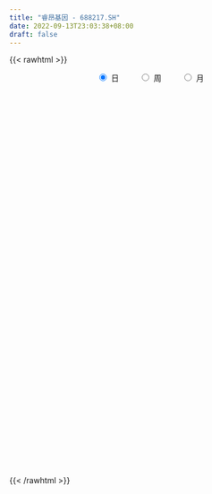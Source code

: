 ```yaml
---
title: "睿昂基因 - 688217.SH"
date: 2022-09-13T23:03:38+08:00
draft: false
---
```

{{< rawhtml >}}
    <div style="text-align: center">
        <label style="padding: 1rem;"><input style="margin-right: .5rem" type="radio" name="period" value="D" checked onclick="period_change(this)">日</label>
        <label style="padding: 1rem;"><input style="margin-right: .5rem" type="radio" name="period" value="W" onclick="period_change(this)">周</label>
        <label style="padding: 1rem;"><input style="margin-right: .5rem" type="radio" name="period" value="M" onclick="period_change(this)">月</label>
    </div>
    <div id="chart" style="height: 700px;"></div> 
    <script type="text/javascript">
        const D_v = [94276.65,49471.99,42879.93,44759.11,30175.51,28630.13,25153.09,14063.51,17315.76,13220.89,16889.46,21916.95,15836.59,16061.71,13404.06,18654.64,11598.17,7451.83,7064.16,9582.16,8996.56,5350.72,3554.44,3988.49,7757.5,4932.99,8055.62,5912.0,4156.57,7938.64,6465.43,7581.46,11676.53,17229.34,13941.99,11524.71,11158.02,8766.73,6759.89,5201.06,4274.53,2786.28,7049.94,3920.7,4801.15,3050.21,3122.52,4057.93,4247.19,3065.25,9182.16,5460.25,5807.96,8806.05,7939.22,8009.41,6539.19,6199.75,4790.1,3401.77,3246.18,3066.81,3550.47,3025.85,4049.26,6396.26,3041.37,3543.32,4214.76,3667.63,3540.47,2990.08,4546.13,4331.75,8574.45,3151.56,2452.11,3376.69,2368.12,4155.11,2573.82,2827.95,1529.91,1656.89,1530.47,2636.08,2676.73,1529.54,2181.03,1216.8,1650.44,1872.78,7447.67,3141.23,2362.19,1689.43,2014.36,2223.97,2139.73,2364.03,1653.66,982.09,1396.9,1178.38,785.08,911.75,1582.63,1390.53,1017.11,3740.77,3251.57,1742.41,2737.83,3210.37,2342.77,1241.31,2618.05,2677.02,2746.96,2654.35,4033.5,7383.1,5349.49,2924.22,4808.74,6695.57,3490.73,3303.8,23348.23,28466.96,19173.81,21523.14,14516.12,11964.13,8556.59,8610.94,11382.11,5911.05,4625.41,7139.93,6291.7,3317.92,14721.34,9982.53,6982.93,5234.24,4866.5,3244.69,2659.03,3977.56,3426.47,5271.04,4715.17,7222.14,5765.42,8068.88,5997.49,4337.63,5013.5,2823.73,13520.94,10272.85,14875.09,14650.93,9937.86,20347.67,13239.43,11627.94,4593.83,5947.72,6474.81,3916.65,5530.14,3051.48,3075.17,2292.1,2207.11,2354.22,2541.97,2747.94,3098.95,2536.7,2009.85,2108.83,4388.56,1818.94,2898.16,2109.56,3185.44,4198.79,9915.91,5354.06,2973.39,7124.77,4640.41,3085.94,2629.05,4301.29,4286.26,4125.23,7616.18,8815.79,5390.88,5668.2,4027.53,3644.75,2201.14,4408.23,5126.94,3128.63,3456.7,3025.1,2774.95,2269.39,3850.67,1570.91,2432.98,2575.32,2139.32,3269.69,2792.0,1890.56,2563.78,2318.31,1221.48,1828.61,3617.0,4807.68,1855.23,3047.85,2960.98,4945.34,5033.55,3293.74,3812.58,3018.7,2170.09,3552.63,2992.79,3126.48,3280.44,2782.4,3306.84,1426.38,1945.7,2656.04,4462.57,2935.02,2581.09,3942.14,2013.68,1754.35,2882.99,3644.81,7544.26,6542.41,5326.08,2873.8,2655.37,1071.01,1415.08,1789.08,2277.03,1986.29,1942.12,2038.84,2340.44,1596.14,956.58,3580.13,3285.91,3178.59,2623.11,2749.38,1881.35,3948.04,5160.25,2531.02,2590.62,2020.47,2042.08,3007.7,1718.31,1423.28,1965.05,2270.83,2394.87,3456.51,2033.72,2895.82,2345.23,2837.0,10377.88,7093.84,6349.04,3321.82,3674.73,4210.95,4519.56,4275.18,8379.42,2501.65,2648.52,5080.1,3308.78,2684.56,2216.7,1606.7,4071.06,3078.29,2569.9,2152.14,2480.12,21930.4,26100.06,12735.34,7650.12,7146.89,18517.5,9175.5,9529.48,5766.56,6639.49,4135.83,5003.8,3599.05]
const D_histogram = [0.0,-0.2418689459,0.0888225518,1.0856779126,1.4976482846,1.5435415312,2.0758386623,2.108813618,1.6997581787,1.3126518181,1.4543814486,1.7368648903,1.3817034635,0.4457891492,-0.5820836928,-1.8427666455,-2.570262831,-2.7402455439,-2.8959922388,-3.2584327885,-3.2791895655,-3.1576337886,-3.0322083748,-2.8089332197,-2.2379833442,-1.8983344733,-1.7439422765,-1.7391401963,-1.6169787763,-1.5228946566,-1.3164055173,-1.1698171513,-0.7613813276,0.0174144009,0.9083451897,1.085606208,1.4496209666,1.6543088149,1.6520974504,1.4431658132,1.3376055422,1.137224545,0.5617685362,0.1681201433,0.1237432883,0.1069598176,0.2899877216,0.3493198957,0.1606514189,-0.1471314863,-0.8660148576,-1.2234447721,-1.377469482,-1.0705107868,-0.8801084511,-0.4950443358,-0.3490900573,-0.2456270915,-0.3159741134,-0.2789793486,-0.1983444899,-0.0781773953,-0.0018947471,0.0728817382,0.2574999655,0.3303068194,0.3878134061,0.4503387089,0.3553522766,0.2959980005,0.2397160738,0.2088236954,0.1184072755,0.1361892806,-0.2153292466,-0.4405284369,-0.4582337756,-0.4709105884,-0.3970111687,-0.1243977015,0.0692200987,0.1245216869,0.2252399898,0.3058735874,0.4060086316,0.572818965,0.5601335673,0.5313349034,0.5686784303,0.5357348299,0.5358237263,0.6243139179,0.919142042,1.041121716,0.9234661125,0.7828427858,0.6531946612,0.5031861781,0.313947861,0.1910122884,0.1692499593,0.1337985717,0.0562208986,0.0704115151,0.0665496734,0.0431273683,-0.0188671118,0.004192293,-0.0017049751,-0.2277406885,-0.5691758559,-0.6810330519,-0.5445764231,-0.3100858894,-0.1291198514,-0.0062104182,0.1664169115,0.1042307394,0.1563518909,0.2489502517,0.4495657522,0.6871977567,0.7955233333,0.8050995554,0.7721426148,0.7724831039,0.7242685589,0.6898934022,1.4072597087,1.9819074229,2.401828259,2.5690085848,2.5625187192,2.3395671911,1.908162924,1.3330996985,0.6689359395,0.0371008045,-0.5203742645,-0.7576867832,-0.8599324619,-0.9142352024,-0.4115293819,-0.1167172369,-0.1480013264,-0.1647188726,-0.3191115827,-0.4890724435,-0.5841001287,-0.5607543435,-0.5346358958,-0.7711353539,-0.775177379,-0.6040993174,-0.4974148108,-0.2549458174,-0.0875562707,-0.0919484928,-0.240584628,-0.2217628951,0.1778674459,0.4865872499,0.8161217767,0.8109067488,0.4870886697,0.7088771733,0.5210287479,0.0448824983,-0.365657872,-0.7356974942,-1.2603027813,-1.4761658086,-1.8858860736,-1.9963044315,-2.0817337269,-1.9884767553,-1.6955108609,-1.4113945414,-1.088342413,-0.8772321857,-0.8276771171,-0.8781784772,-0.8061403686,-0.6426433021,-0.3070358672,-0.0540303327,0.1927743595,0.3061670542,0.5175597526,0.63324968,1.010107972,1.2267462105,1.2369116505,1.4187221358,1.4553976334,1.3818257106,1.1696607118,1.1369077663,0.7836869567,0.605626783,0.6180599019,0.4657560039,0.0748072146,-0.40710529,-0.5701207664,-0.5617034006,-0.552848119,-0.6763014333,-0.7566074799,-0.8581804319,-0.9855859553,-0.9798588158,-1.0023490736,-0.9222755918,-0.7946907394,-0.688152346,-0.5037336266,-0.4545190264,-0.5024407213,-0.6541751604,-0.6611447844,-0.5927371541,-0.4461344092,-0.4218383815,-0.3232661544,-0.2055439334,-0.2576583367,-0.4716161178,-0.5303016113,-0.7885997611,-0.9952147731,-0.6796184508,-0.6688220829,-0.5066855027,-0.4031788882,-0.2452009661,-0.1156872758,0.1113516764,0.3248207129,0.5248736004,0.6250620297,0.637473543,0.6623258764,0.6621691976,0.6205856381,0.6023033756,0.6467129542,0.5549450356,0.4975176419,0.3952058193,0.2909219126,0.2533850939,0.3599061918,0.4596946074,0.6721523886,0.9119273077,1.053982483,1.0196406645,0.8748510919,0.7672630616,0.6715671925,0.5491585762,0.482180693,0.4293834643,0.4115141736,0.4455301536,0.4129035163,0.3003470544,0.2507598227,0.3186114169,0.2796515673,0.2121635761,0.0839002489,-0.0204019641,-0.1016189138,-0.0400710631,-0.1506376497,-0.1765952362,-0.2185959114,-0.2334905763,-0.2715642253,-0.3713289569,-0.4251885716,-0.4266997717,-0.4428496696,-0.382079555,-0.3168937816,-0.2516352397,-0.1879021675,-0.1733484976,-0.119787925,-0.1094073116,0.2246112836,0.3816120006,0.392396091,0.3719778964,0.2518150003,0.1954746426,0.2658842601,0.3782561288,0.5223016385,0.5740734227,0.6092979726,0.6341066775,0.5641254924,0.4294564941,0.3292462578,0.2289716312,0.237414127,0.1515560351,0.066907102,-0.0497132567,-0.2075875424,0.0775555306,0.2570209454,0.4227972855,0.4312171616,0.3466047824,0.4357943629,0.4323306879,0.2831979271,0.1080089999,-0.0790411455,-0.1684517251,-0.2809374598,-0.3770985411]
const D_fast = [0.0,-0.3023361823,0.0505609532,1.3188357922,2.1052182353,2.5369968647,3.5882536614,4.1484320216,4.1643161269,4.1053727208,4.6106977136,5.3273973778,5.3176618169,4.4931947899,3.3198010246,1.5984264106,0.2283645174,-0.6266795815,-1.5064243361,-2.683473083,-3.5240272513,-4.1918799216,-4.8245066015,-5.3034647512,-5.2920107119,-5.4269454592,-5.7085388316,-6.1385218004,-6.4206050746,-6.707244619,-6.829856859,-6.9757227809,-6.7576322891,-5.9744829603,-4.8564658741,-4.4078033037,-3.6813833036,-3.0631182515,-2.6523052535,-2.5004454373,-2.2716043228,-2.1876791838,-2.6226930585,-2.9743114156,-2.9877524484,-2.9777959648,-2.7222711304,-2.5756089823,-2.7241146044,-3.0686803812,-4.004067467,-4.6673585744,-5.1657506549,-5.1264196563,-5.1560444335,-4.8947414021,-4.8360596378,-4.7940034449,-4.9433439953,-4.9760940675,-4.9450453313,-4.8444225855,-4.7686136242,-4.6756167043,-4.4266234856,-4.2712399269,-4.1167799886,-3.9416700086,-3.9478183717,-3.9331731477,-3.929526056,-3.9082125106,-3.9690271116,-3.9171977864,-4.3225486251,-4.6578799248,-4.7901437074,-4.9205481672,-4.9459015397,-4.7043874979,-4.493464673,-4.407032663,-4.2500043627,-4.0929023683,-3.8912651662,-3.5812500915,-3.4539020974,-3.3498670354,-3.1703539009,-3.0693637939,-2.9353189659,-2.6907502948,-2.1661366603,-1.7838765573,-1.6706656326,-1.6155782628,-1.5819277222,-1.6061396608,-1.7168910126,-1.7920735131,-1.7715233524,-1.7735250971,-1.8370475456,-1.8052540503,-1.7924784736,-1.8051189366,-1.8718301947,-1.8477227166,-1.8540462284,-2.137017114,-2.6207462453,-2.9028617044,-2.9025491814,-2.7455801199,-2.5968940448,-2.4755372162,-2.2613056586,-2.2974341458,-2.2062250216,-2.0513890978,-1.7383821593,-1.3289507156,-1.0217443057,-0.8108931947,-0.6508144816,-0.4573532166,-0.3245006219,-0.186402428,0.8827788056,1.9529033755,2.9732812764,3.7827137484,4.4168535626,4.7787938323,4.8244302962,4.5826419953,4.0857122211,3.4631522873,2.7755836521,2.3488494376,2.0316206435,1.7487591023,2.1485825774,2.4142154132,2.345930992,2.2880337277,2.053863122,1.7616341503,1.5205814329,1.4037386323,1.296198106,0.8669148094,0.6690784395,0.6891316718,0.6714624757,0.8501950147,0.9956954938,0.9683161485,0.7595338562,0.7229148654,1.1670120678,1.5973786844,2.1309436553,2.3284553145,2.126409403,2.5254171998,2.4678259615,2.0029003364,1.5009454982,0.9469815024,0.1073005199,-0.4776039595,-1.3587957429,-1.9682902087,-2.5741529358,-2.978015153,-3.1089269739,-3.1776592897,-3.1266927645,-3.1348905837,-3.2922547944,-3.5623007737,-3.6917977573,-3.6889615164,-3.4301130482,-3.1906150969,-2.8956168148,-2.7056823566,-2.36489972,-2.0908973726,-1.4615120877,-0.9381872965,-0.6187939438,-0.0823029246,0.3182219813,0.5901064862,0.6703566654,0.9218306614,0.764531591,0.7378781131,0.9048262074,0.8689613104,0.4967143248,-0.0869745024,-0.3925201704,-0.5245286547,-0.6538854028,-0.9464140755,-1.215871992,-1.531990052,-1.9057920643,-2.1450296287,-2.4181071549,-2.5686025711,-2.6396904035,-2.7051900966,-2.6467047839,-2.7111199402,-2.8846518155,-3.1999300447,-3.3721858647,-3.451962523,-3.4168933804,-3.4980569481,-3.4803012595,-3.4139650219,-3.5304940094,-3.8623558199,-4.0536167162,-4.5090648064,-4.9644835116,-4.818791802,-4.9752009548,-4.9397357502,-4.9370238578,-4.8403461773,-4.7397543059,-4.4848774345,-4.1902032198,-3.8589319323,-3.6024779956,-3.4306980964,-3.240264294,-3.0748786734,-2.9613158234,-2.829022242,-2.6229344248,-2.5759660846,-2.5090140677,-2.5125244355,-2.544077864,-2.5182684093,-2.3217707634,-2.107058696,-1.7265628176,-1.2588060716,-0.8532552755,-0.6326869279,-0.5587637276,-0.4745359925,-0.4023400634,-0.3874590356,-0.3338917457,-0.2793431083,-0.1943338555,-0.0489353372,0.0216639047,-0.0158057937,-0.0027030696,0.1448013788,0.1757544209,0.1613073238,0.0540190588,-0.0553836452,-0.1620053233,-0.1104752384,-0.2587012375,-0.328807633,-0.425457286,-0.498724595,-0.6046893003,-0.7972862712,-0.9574430288,-1.0656291718,-1.1924914871,-1.2272412613,-1.2412789333,-1.2389292012,-1.222171671,-1.2509551254,-1.2273415341,-1.2443127486,-0.8541413325,-0.6017376153,-0.4928545023,-0.4202782227,-0.4774873687,-0.4849590658,-0.3480783833,-0.1411424824,0.133478437,0.3287685768,0.5163176199,0.6996529942,0.7707031821,0.7433983073,0.7254996355,0.6824679168,0.7502639443,0.7022948612,0.6343727035,0.5053240307,0.2955528594,0.600084815,0.8438054662,1.1152811277,1.2315052941,1.2335441106,1.4316822818,1.5363012788,1.4579679998,1.3097813225,1.1029708908,0.97144738,0.7887272803,0.5982915636]
const D_slow = [0.0,-0.0604672365,-0.0382615985,0.2331578796,0.6075699508,0.9934553336,1.5124149991,2.0396184036,2.4645579483,2.7927209028,3.1563162649,3.5905324875,3.9359583534,4.0474056407,3.9018847175,3.4411930561,2.7986273484,2.1135659624,1.3895679027,0.5749597056,-0.2448376858,-1.034246133,-1.7922982267,-2.4945315316,-3.0540273676,-3.528610986,-3.9645965551,-4.3993816041,-4.8036262982,-5.1843499624,-5.5134513417,-5.8059056295,-5.9962509614,-5.9918973612,-5.7648110638,-5.4934095118,-5.1310042701,-4.7174270664,-4.3044027038,-3.9436112505,-3.609209865,-3.3249037287,-3.1844615947,-3.1424315589,-3.1114957368,-3.0847557824,-3.012258852,-2.9249288781,-2.8847660233,-2.9215488949,-3.1380526093,-3.4439138023,-3.7882811728,-4.0559088695,-4.2759359823,-4.3996970663,-4.4869695806,-4.5483763535,-4.6273698818,-4.697114719,-4.7467008414,-4.7662451903,-4.766718877,-4.7484984425,-4.6841234511,-4.6015467463,-4.5045933947,-4.3920087175,-4.3031706483,-4.2291711482,-4.1692421298,-4.1170362059,-4.0874343871,-4.0533870669,-4.1072193786,-4.2173514878,-4.3319099317,-4.4496375788,-4.548890371,-4.5799897964,-4.5626847717,-4.53155435,-4.4752443525,-4.3987759557,-4.2972737978,-4.1540690565,-4.0140356647,-3.8812019388,-3.7390323313,-3.6050986238,-3.4711426922,-3.3150642127,-3.0852787022,-2.8249982732,-2.5941317451,-2.3984210487,-2.2351223834,-2.1093258389,-2.0308388736,-1.9830858015,-1.9407733117,-1.9073236688,-1.8932684441,-1.8756655654,-1.859028147,-1.8482463049,-1.8529630829,-1.8519150096,-1.8523412534,-1.9092764255,-2.0515703895,-2.2218286525,-2.3579727582,-2.4354942306,-2.4677741934,-2.469326798,-2.4277225701,-2.4016648852,-2.3625769125,-2.3003393496,-2.1879479115,-2.0161484723,-1.817267639,-1.6159927502,-1.4229570965,-1.2298363205,-1.0487691808,-0.8762958302,-0.5244809031,-0.0290040473,0.5714530174,1.2137051636,1.8543348434,2.4392266412,2.9162673722,3.2495422968,3.4167762817,3.4260514828,3.2959579167,3.1065362209,2.8915531054,2.6629943048,2.5601119593,2.5309326501,2.4939323185,2.4527526003,2.3729747047,2.2507065938,2.1046815616,1.9644929757,1.8308340018,1.6380501633,1.4442558186,1.2932309892,1.1688772865,1.1051408321,1.0832517645,1.0602646413,1.0001184843,0.9446777605,0.989144622,1.1107914344,1.3148218786,1.5175485658,1.6393207332,1.8165400266,1.9467972135,1.9580178381,1.8666033701,1.6826789966,1.3676033012,0.9985618491,0.5270903307,0.0280142228,-0.4924192089,-0.9895383977,-1.413416113,-1.7662647483,-2.0383503515,-2.257658398,-2.4645776773,-2.6841222965,-2.8856573887,-3.0463182142,-3.123077181,-3.1365847642,-3.0883911743,-3.0118494108,-2.8824594726,-2.7241470526,-2.4716200596,-2.164933507,-1.8557055944,-1.5010250604,-1.1371756521,-0.7917192244,-0.4993040465,-0.2150771049,-0.0191553657,0.13225133,0.2867663055,0.4032053065,0.4219071102,0.3201307876,0.177600596,0.0371747459,-0.1010372838,-0.2701126422,-0.4592645121,-0.6738096201,-0.9202061089,-1.1651708129,-1.4157580813,-1.6463269793,-1.8449996641,-2.0170377506,-2.1429711573,-2.2566009139,-2.3822110942,-2.5457548843,-2.7110410804,-2.8592253689,-2.9707589712,-3.0762185666,-3.1570351052,-3.2084210885,-3.2728356727,-3.3907397021,-3.5233151049,-3.7204650452,-3.9692687385,-4.1391733512,-4.3063788719,-4.4330502476,-4.5338449696,-4.5951452112,-4.6240670301,-4.596229111,-4.5150239328,-4.3838055327,-4.2275400252,-4.0681716395,-3.9025901704,-3.737047871,-3.5819014615,-3.4313256176,-3.269647379,-3.1309111201,-3.0065317097,-2.9077302548,-2.8349997767,-2.7716535032,-2.6816769552,-2.5667533034,-2.3987152062,-2.1707333793,-1.9072377586,-1.6523275924,-1.4336148195,-1.2417990541,-1.0739072559,-0.9366176119,-0.8160724386,-0.7087265726,-0.6058480291,-0.4944654908,-0.3912396117,-0.3161528481,-0.2534628924,-0.1738100382,-0.1038971463,-0.0508562523,-0.0298811901,-0.0349816811,-0.0603864096,-0.0704041753,-0.1080635878,-0.1522123968,-0.2068613746,-0.2652340187,-0.333125075,-0.4259573143,-0.5322544572,-0.6389294001,-0.7496418175,-0.8451617062,-0.9243851516,-0.9872939616,-1.0342695034,-1.0776066278,-1.1075536091,-1.134905437,-1.0787526161,-0.983349616,-0.8852505932,-0.7922561191,-0.729302369,-0.6804337084,-0.6139626434,-0.5193986112,-0.3888232015,-0.2453048459,-0.0929803527,0.0655463167,0.2065776898,0.3139418133,0.3962533777,0.4534962855,0.5128498173,0.5507388261,0.5674656016,0.5550372874,0.5031404018,0.5225292844,0.5867845208,0.6924838422,0.8002881326,0.8869393282,0.9958879189,1.1039705909,1.1747700727,1.2017723226,1.1820120363,1.139899105,1.0696647401,0.9753901048]
const D_data = [['2021-05-17', 95.0, 106.42, 95.0, 115.0],['2021-05-18', 110.0, 102.63, 101.88, 115.0],['2021-05-19', 98.03, 109.98, 95.51, 113.43],['2021-05-20', 108.05, 122.42, 108.0, 128.88],['2021-05-21', 122.58, 120.01, 115.17, 127.2],['2021-05-24', 119.58, 118.0, 111.0, 122.6],['2021-05-25', 116.48, 127.3, 115.11, 127.79],['2021-05-26', 127.3, 124.51, 123.03, 129.0],['2021-05-27', 124.16, 119.8, 118.11, 127.6],['2021-05-28', 118.75, 119.5, 116.0, 121.39],['2021-05-31', 119.99, 127.0, 118.0, 127.08],['2021-06-01', 127.0, 131.68, 125.48, 133.33],['2021-06-02', 130.9, 125.28, 124.25, 133.67],['2021-06-03', 126.5, 115.8, 115.51, 126.5],['2021-06-04', 115.0, 109.83, 108.16, 116.96],['2021-06-07', 110.78, 100.25, 99.4, 110.78],['2021-06-08', 100.25, 100.21, 97.35, 102.4],['2021-06-09', 99.04, 102.98, 99.04, 102.98],['2021-06-10', 102.98, 100.26, 98.8, 104.11],['2021-06-11', 99.4, 93.93, 93.7, 102.75],['2021-06-15', 94.64, 94.57, 85.8, 94.64],['2021-06-16', 92.99, 93.95, 91.15, 97.47],['2021-06-17', 93.8, 91.98, 91.19, 94.59],['2021-06-18', 93.47, 91.5, 91.1, 93.47],['2021-06-21', 91.3, 95.59, 89.39, 96.2],['2021-06-22', 94.96, 93.03, 92.4, 95.3],['2021-06-23', 93.09, 90.05, 89.61, 94.11],['2021-06-24', 90.25, 86.61, 86.4, 91.0],['2021-06-25', 85.1, 86.42, 85.1, 88.5],['2021-06-28', 87.28, 84.68, 84.12, 87.28],['2021-06-29', 84.86, 85.0, 84.4, 86.15],['2021-06-30', 84.86, 83.4, 82.14, 85.42],['2021-07-01', 83.4, 86.57, 83.06, 91.99],['2021-07-02', 86.97, 93.28, 85.5, 94.0],['2021-07-05', 92.99, 98.75, 91.0, 99.2],['2021-07-06', 98.01, 92.7, 91.43, 99.87],['2021-07-07', 90.1, 96.77, 89.71, 99.59],['2021-07-08', 97.2, 96.86, 96.14, 103.01],['2021-07-09', 96.0, 95.5, 94.0, 99.3],['2021-07-12', 94.21, 92.99, 92.6, 96.16],['2021-07-13', 92.98, 94.01, 92.2, 94.8],['2021-07-14', 93.36, 92.49, 92.32, 94.78],['2021-07-15', 92.06, 85.9, 85.0, 92.06],['2021-07-16', 85.6, 85.39, 84.56, 87.3],['2021-07-19', 84.82, 88.25, 84.75, 89.0],['2021-07-20', 87.0, 88.08, 87.0, 89.36],['2021-07-21', 88.3, 90.76, 87.83, 90.8],['2021-07-22', 90.23, 89.7, 88.23, 93.79],['2021-07-23', 89.8, 86.03, 85.01, 90.48],['2021-07-26', 85.12, 82.78, 81.71, 86.04],['2021-07-27', 82.07, 74.0, 73.93, 83.3],['2021-07-28', 71.1, 74.3, 71.08, 75.16],['2021-07-29', 75.25, 73.9, 71.9, 76.98],['2021-07-30', 72.99, 78.55, 72.2, 79.51],['2021-08-02', 79.2, 77.06, 74.57, 80.5],['2021-08-03', 76.75, 79.89, 76.0, 81.04],['2021-08-04', 79.0, 77.36, 76.01, 79.0],['2021-08-05', 77.3, 76.62, 76.2, 78.73],['2021-08-06', 76.62, 73.65, 73.18, 76.62],['2021-08-09', 73.66, 74.0, 72.64, 74.89],['2021-08-10', 74.99, 74.0, 73.26, 74.99],['2021-08-11', 74.19, 74.25, 73.44, 74.68],['2021-08-12', 73.9, 73.52, 73.36, 74.41],['2021-08-13', 73.52, 73.26, 72.62, 73.6],['2021-08-16', 73.26, 74.8, 72.36, 74.8],['2021-08-17', 74.13, 73.67, 72.28, 75.2],['2021-08-18', 73.65, 73.47, 72.5, 73.96],['2021-08-19', 73.47, 73.56, 73.35, 74.98],['2021-08-20', 74.0, 71.2, 71.05, 74.5],['2021-08-23', 71.2, 70.88, 69.52, 71.43],['2021-08-24', 70.32, 70.22, 70.03, 70.88],['2021-08-25', 70.56, 69.89, 69.71, 70.98],['2021-08-26', 69.93, 68.36, 67.91, 70.27],['2021-08-27', 68.5, 69.04, 68.5, 71.49],['2021-08-30', 68.98, 62.89, 62.26, 68.98],['2021-08-31', 62.91, 62.05, 61.68, 63.99],['2021-09-01', 62.11, 63.02, 61.61, 63.45],['2021-09-02', 63.45, 62.0, 61.96, 63.45],['2021-09-03', 61.6, 62.26, 61.5, 63.0],['2021-09-06', 62.48, 64.83, 62.04, 65.65],['2021-09-07', 65.41, 64.43, 63.53, 65.41],['2021-09-08', 63.99, 62.8, 62.76, 64.5],['2021-09-09', 62.8, 63.29, 62.78, 63.7],['2021-09-10', 63.3, 63.11, 62.25, 63.63],['2021-09-13', 63.12, 63.51, 63.05, 64.58],['2021-09-14', 63.9, 64.86, 63.2, 65.47],['2021-09-15', 64.39, 62.9, 62.68, 64.39],['2021-09-16', 62.98, 62.46, 62.45, 63.45],['2021-09-17', 62.33, 63.21, 61.65, 64.43],['2021-09-22', 63.21, 62.26, 62.02, 64.0],['2021-09-23', 62.58, 62.51, 62.1, 63.49],['2021-09-24', 63.49, 63.84, 62.51, 64.46],['2021-09-27', 64.22, 67.63, 63.93, 68.7],['2021-09-28', 66.89, 66.96, 66.1, 68.35],['2021-09-29', 66.11, 64.37, 64.3, 68.15],['2021-09-30', 65.0, 63.71, 63.49, 65.0],['2021-10-08', 63.6, 63.36, 63.21, 64.48],['2021-10-11', 63.38, 62.5, 62.07, 63.88],['2021-10-12', 62.3, 61.12, 60.78, 62.75],['2021-10-13', 60.78, 61.02, 59.88, 61.53],['2021-10-14', 61.0, 61.76, 60.73, 62.54],['2021-10-15', 61.46, 61.28, 60.88, 61.87],['2021-10-18', 61.0, 60.25, 59.3, 61.11],['2021-10-19', 59.88, 61.01, 59.68, 61.11],['2021-10-20', 61.0, 60.6, 60.28, 61.58],['2021-10-21', 60.6, 60.06, 60.0, 60.8],['2021-10-22', 60.36, 59.09, 58.8, 60.56],['2021-10-25', 58.91, 59.78, 58.0, 59.85],['2021-10-26', 59.78, 59.2, 59.1, 60.1],['2021-10-27', 59.33, 55.45, 54.2, 59.33],['2021-10-28', 54.95, 51.86, 51.56, 55.1],['2021-10-29', 51.78, 52.7, 51.45, 53.32],['2021-11-01', 52.84, 55.06, 52.03, 55.46],['2021-11-02', 55.84, 56.61, 54.82, 57.23],['2021-11-03', 55.98, 56.54, 55.61, 57.86],['2021-11-04', 56.6, 56.23, 56.11, 57.38],['2021-11-05', 55.68, 57.37, 55.65, 58.66],['2021-11-08', 57.3, 54.49, 54.29, 58.09],['2021-11-09', 55.2, 55.66, 54.18, 56.45],['2021-11-10', 54.66, 56.39, 54.66, 57.0],['2021-11-11', 55.73, 58.5, 55.73, 58.89],['2021-11-12', 58.1, 60.31, 56.84, 62.99],['2021-11-15', 60.8, 59.95, 59.6, 61.5],['2021-11-16', 60.0, 59.43, 59.25, 60.69],['2021-11-17', 58.7, 59.25, 57.6, 59.75],['2021-11-18', 58.8, 60.01, 58.7, 62.62],['2021-11-19', 60.8, 59.71, 58.83, 60.8],['2021-11-22', 59.66, 60.09, 59.66, 61.49],['2021-11-23', 60.1, 72.11, 59.68, 72.11],['2021-11-24', 71.0, 75.15, 68.5, 78.0],['2021-11-25', 73.68, 77.71, 73.08, 78.5],['2021-11-26', 77.83, 78.26, 76.21, 86.39],['2021-11-29', 78.95, 78.8, 77.0, 82.3],['2021-11-30', 78.0, 77.74, 74.56, 79.0],['2021-12-01', 77.7, 75.44, 74.87, 78.7],['2021-12-02', 75.61, 72.65, 72.0, 76.0],['2021-12-03', 72.65, 69.45, 68.1, 73.46],['2021-12-06', 70.28, 67.11, 66.88, 70.58],['2021-12-07', 68.0, 65.1, 64.5, 68.11],['2021-12-08', 66.21, 66.9, 64.25, 68.35],['2021-12-09', 66.9, 67.45, 66.2, 69.11],['2021-12-10', 66.55, 67.31, 66.55, 67.85],['2021-12-13', 67.31, 75.35, 67.31, 76.88],['2021-12-14', 73.5, 75.06, 73.5, 77.3],['2021-12-15', 75.33, 71.94, 71.89, 75.77],['2021-12-16', 71.94, 72.22, 70.0, 73.99],['2021-12-17', 71.86, 70.18, 69.71, 73.4],['2021-12-20', 71.16, 69.11, 68.56, 71.16],['2021-12-21', 70.16, 69.21, 67.91, 70.16],['2021-12-22', 69.6, 70.33, 69.02, 72.23],['2021-12-23', 69.64, 70.33, 69.1, 71.69],['2021-12-24', 69.66, 66.19, 66.0, 69.76],['2021-12-27', 66.0, 68.05, 65.6, 70.82],['2021-12-28', 67.68, 70.34, 67.68, 72.3],['2021-12-29', 71.7, 70.02, 68.58, 71.7],['2021-12-30', 70.03, 72.53, 70.03, 73.9],['2021-12-31', 72.5, 72.72, 72.1, 74.8],['2022-01-04', 72.98, 71.09, 70.5, 74.0],['2022-01-05', 70.5, 68.88, 67.05, 71.42],['2022-01-06', 67.89, 70.58, 67.89, 71.5],['2022-01-07', 70.4, 76.61, 70.03, 79.85],['2022-01-10', 78.5, 77.81, 76.02, 80.78],['2022-01-11', 77.66, 80.5, 74.41, 81.78],['2022-01-12', 79.27, 78.04, 75.51, 81.79],['2022-01-13', 78.04, 73.9, 73.5, 79.58],['2022-01-14', 74.03, 81.19, 73.52, 83.73],['2022-01-17', 79.83, 76.91, 75.18, 79.99],['2022-01-18', 77.98, 72.0, 71.31, 77.98],['2022-01-19', 72.6, 70.56, 70.18, 72.9],['2022-01-20', 71.2, 68.76, 67.16, 73.09],['2022-01-21', 68.85, 63.81, 63.02, 68.85],['2022-01-24', 63.85, 64.74, 63.18, 66.98],['2022-01-25', 64.5, 59.37, 59.37, 65.3],['2022-01-26', 60.36, 60.19, 59.13, 61.72],['2022-01-27', 60.95, 58.3, 58.0, 61.0],['2022-01-28', 58.95, 58.82, 57.38, 60.53],['2022-02-07', 59.5, 60.72, 59.18, 61.1],['2022-02-08', 60.9, 60.7, 59.33, 61.63],['2022-02-09', 60.5, 61.56, 59.76, 61.66],['2022-02-10', 61.51, 60.51, 60.21, 61.75],['2022-02-11', 60.55, 58.17, 57.78, 60.55],['2022-02-14', 57.0, 55.86, 55.56, 58.91],['2022-02-15', 55.86, 56.38, 54.35, 57.3],['2022-02-16', 57.3, 57.16, 56.0, 58.13],['2022-02-17', 58.0, 59.85, 58.0, 62.02],['2022-02-18', 59.77, 59.82, 57.9, 60.25],['2022-02-21', 60.0, 60.71, 59.76, 61.77],['2022-02-22', 60.23, 59.78, 58.05, 60.31],['2022-02-23', 60.0, 61.8, 59.21, 61.99],['2022-02-24', 63.25, 61.55, 60.35, 63.85],['2022-02-25', 61.7, 66.45, 61.51, 68.2],['2022-02-28', 65.78, 66.62, 64.0, 67.47],['2022-03-01', 66.0, 65.35, 64.71, 66.99],['2022-03-02', 65.5, 68.85, 64.2, 70.65],['2022-03-03', 68.95, 68.59, 67.36, 69.66],['2022-03-04', 67.7, 68.11, 67.61, 70.94],['2022-03-07', 69.6, 66.53, 65.9, 69.6],['2022-03-08', 66.14, 68.99, 63.05, 68.99],['2022-03-09', 66.92, 64.68, 63.02, 67.0],['2022-03-10', 67.66, 66.0, 64.16, 67.66],['2022-03-11', 65.6, 68.46, 63.4, 68.49],['2022-03-14', 69.0, 66.5, 66.2, 71.47],['2022-03-15', 65.57, 62.31, 62.28, 66.99],['2022-03-16', 63.04, 58.72, 56.3, 64.46],['2022-03-17', 58.81, 60.61, 58.81, 62.55],['2022-03-18', 60.0, 61.9, 59.01, 62.68],['2022-03-21', 62.48, 61.5, 60.13, 62.87],['2022-03-22', 61.58, 59.01, 58.2, 61.58],['2022-03-23', 58.8, 58.37, 57.7, 60.34],['2022-03-24', 57.56, 56.88, 56.03, 57.9],['2022-03-25', 56.88, 55.08, 55.02, 57.0],['2022-03-28', 55.08, 55.48, 53.65, 56.79],['2022-03-29', 56.0, 54.1, 54.09, 57.26],['2022-03-30', 53.55, 54.55, 53.55, 56.59],['2022-03-31', 54.6, 54.77, 53.02, 56.19],['2022-04-01', 53.88, 54.27, 53.51, 54.59],['2022-04-06', 54.27, 55.26, 54.25, 55.96],['2022-04-07', 55.3, 53.5, 53.46, 55.67],['2022-04-08', 53.5, 51.57, 51.31, 53.5],['2022-04-11', 51.06, 48.91, 48.05, 52.13],['2022-04-12', 49.6, 49.39, 48.39, 49.93],['2022-04-13', 49.95, 49.6, 49.4, 51.23],['2022-04-14', 49.65, 50.33, 49.65, 51.17],['2022-04-15', 50.43, 48.48, 48.35, 50.45],['2022-04-18', 48.01, 49.0, 47.99, 49.95],['2022-04-19', 49.11, 49.16, 48.97, 50.27],['2022-04-20', 49.0, 46.56, 46.36, 49.24],['2022-04-21', 46.3, 43.04, 43.01, 46.45],['2022-04-22', 42.45, 43.35, 41.56, 43.82],['2022-04-25', 35.1, 38.94, 35.1, 43.36],['2022-04-26', 35.66, 37.06, 35.66, 41.42],['2022-04-27', 36.05, 42.65, 36.05, 42.93],['2022-04-28', 40.0, 38.57, 37.61, 40.03],['2022-04-29', 39.27, 39.84, 38.25, 40.52],['2022-05-05', 38.6, 38.82, 38.59, 39.84],['2022-05-06', 38.01, 39.3, 37.93, 40.23],['2022-05-09', 39.65, 38.92, 38.33, 39.67],['2022-05-10', 39.43, 40.45, 38.74, 42.01],['2022-05-11', 40.94, 41.0, 40.25, 42.24],['2022-05-12', 40.54, 41.66, 40.53, 42.11],['2022-05-13', 42.23, 41.07, 40.79, 42.85],['2022-05-16', 42.0, 40.19, 39.85, 42.29],['2022-05-17', 40.8, 40.4, 38.86, 40.8],['2022-05-18', 40.38, 40.14, 39.81, 41.28],['2022-05-19', 39.8, 39.5, 38.9, 39.97],['2022-05-20', 39.98, 39.62, 39.52, 40.97],['2022-05-23', 40.0, 40.5, 39.6, 41.35],['2022-05-24', 40.5, 38.69, 38.69, 41.1],['2022-05-25', 38.61, 38.7, 38.27, 39.5],['2022-05-26', 38.7, 37.64, 37.48, 38.88],['2022-05-27', 37.66, 36.92, 36.78, 38.07],['2022-05-30', 36.75, 37.19, 36.1, 37.46],['2022-05-31', 37.33, 39.04, 36.81, 39.76],['2022-06-01', 40.4, 39.47, 38.99, 41.41],['2022-06-02', 39.47, 41.83, 39.11, 42.7],['2022-06-06', 42.52, 43.71, 41.57, 44.68],['2022-06-07', 45.08, 44.02, 43.13, 45.15],['2022-06-08', 44.03, 42.68, 42.31, 44.32],['2022-06-09', 42.25, 41.35, 41.09, 44.1],['2022-06-10', 42.38, 41.6, 40.72, 42.38],['2022-06-13', 41.0, 41.61, 41.0, 42.27],['2022-06-14', 41.61, 41.03, 40.27, 42.74],['2022-06-15', 41.3, 41.5, 40.7, 42.7],['2022-06-16', 41.64, 41.61, 41.27, 42.7],['2022-06-17', 41.04, 42.1, 40.42, 42.27],['2022-06-20', 42.1, 43.06, 42.1, 43.39],['2022-06-21', 43.06, 42.51, 41.95, 44.18],['2022-06-22', 42.34, 41.35, 41.26, 42.81],['2022-06-23', 42.24, 41.88, 41.23, 42.42],['2022-06-24', 41.99, 43.6, 41.99, 44.0],['2022-06-27', 43.38, 42.56, 42.2, 44.38],['2022-06-28', 42.6, 42.1, 41.01, 42.6],['2022-06-29', 42.1, 40.92, 40.8, 42.38],['2022-06-30', 40.75, 40.61, 40.18, 41.5],['2022-07-01', 40.61, 40.34, 40.18, 41.41],['2022-07-04', 40.37, 42.01, 40.36, 42.87],['2022-07-05', 41.96, 39.63, 39.35, 41.96],['2022-07-06', 39.55, 40.17, 39.55, 41.21],['2022-07-07', 39.99, 39.6, 39.28, 41.26],['2022-07-08', 39.6, 39.57, 39.43, 40.49],['2022-07-11', 39.41, 38.89, 38.68, 40.3],['2022-07-12', 38.43, 37.43, 37.32, 39.16],['2022-07-13', 37.43, 37.2, 36.7, 38.39],['2022-07-14', 37.5, 37.28, 37.14, 37.88],['2022-07-15', 37.28, 36.6, 36.27, 37.94],['2022-07-18', 36.63, 37.24, 36.3, 37.72],['2022-07-19', 37.1, 37.23, 36.06, 37.59],['2022-07-20', 37.75, 37.22, 36.92, 37.89],['2022-07-21', 37.22, 37.23, 36.94, 37.57],['2022-07-22', 37.46, 36.53, 36.38, 37.97],['2022-07-25', 36.2, 36.93, 36.2, 37.19],['2022-07-26', 37.06, 36.31, 35.9, 37.29],['2022-07-27', 36.44, 41.19, 36.16, 41.5],['2022-07-28', 41.93, 40.4, 40.35, 41.95],['2022-07-29', 40.6, 39.2, 39.07, 41.82],['2022-08-01', 39.68, 38.97, 38.76, 39.73],['2022-08-02', 38.73, 37.48, 36.64, 38.73],['2022-08-03', 37.64, 37.88, 37.31, 39.5],['2022-08-04', 38.0, 39.6, 38.0, 40.9],['2022-08-05', 39.98, 40.8, 39.2, 40.84],['2022-08-08', 40.8, 42.19, 40.79, 44.39],['2022-08-09', 42.19, 41.96, 41.52, 42.51],['2022-08-10', 41.96, 42.44, 41.67, 43.04],['2022-08-11', 42.42, 42.97, 42.04, 44.22],['2022-08-12', 43.0, 42.16, 42.0, 43.41],['2022-08-15', 42.01, 41.23, 40.94, 42.68],['2022-08-16', 41.46, 41.38, 41.24, 42.67],['2022-08-17', 41.45, 41.12, 40.59, 41.98],['2022-08-18', 41.55, 42.49, 40.58, 43.1],['2022-08-19', 42.49, 41.33, 41.25, 42.93],['2022-08-22', 40.81, 41.05, 40.23, 42.5],['2022-08-23', 40.7, 40.19, 40.1, 41.75],['2022-08-24', 40.3, 38.9, 38.88, 40.64],['2022-08-25', 40.73, 44.82, 40.6, 45.44],['2022-08-26', 44.5, 44.97, 43.0, 45.99],['2022-08-29', 44.89, 46.1, 44.05, 46.5],['2022-08-30', 45.55, 45.05, 44.01, 45.67],['2022-08-31', 45.0, 44.11, 43.44, 45.78],['2022-09-01', 44.06, 46.75, 43.69, 48.73],['2022-09-02', 46.2, 46.32, 45.13, 47.36],['2022-09-05', 46.35, 44.53, 43.8, 48.11],['2022-09-06', 44.87, 43.65, 43.33, 44.97],['2022-09-07', 43.58, 42.7, 42.02, 43.58],['2022-09-08', 42.7, 43.24, 42.28, 43.61],['2022-09-09', 43.19, 42.38, 41.67, 43.55],['2022-09-13', 42.7, 41.9, 41.6, 43.38]]
const W_v = [261563.19,98383.38,84108.77,54350.96,21890.21,30814.68,50891.4,52151.34,23232.51,19279.0,32321.67,33477.67,16291.08,21244.97,19076.06,19922.93,12743.68,10553.85,4740.02,14640.52,2014.36,9363.48,5854.74,11142.39,12150.33,19494.93,23268.75,95815.94,55029.89,27286.01,41787.54,18578.79,31769.1,25695.8,70084.4,41883.73,17865.54,12950.19,12862.88,22307.86,23178.57,22958.01,27547.15,18321.64,13491.02,7147.62,12834.34,13330.0,19281.46,6831.28,15122.43,12117.36,15934.5,15826.41,18468.67,9409.6,10512.13,13718.34,16250.4,10156.42,13051.75,29002.99,20002.24,21918.47,13657.31,55232.62,55225.35,31075.16,3599.05]
const W_histogram = [0.0,-0.0325470085,-0.6682833029,-2.0448215016,-2.9492350817,-3.672714149,-3.4745072362,-2.9971905964,-3.1499957051,-2.9965192586,-3.1704867126,-3.3686942451,-3.2762090235,-3.1054797989,-2.8939624068,-2.9562095539,-2.6931173377,-2.2816255288,-1.7596671629,-1.2403232062,-0.7610557176,-0.4407013349,-0.2427596099,-0.3994010894,-0.0633433692,0.4536517772,0.8300047631,2.3186934354,2.6751969928,2.7229468514,2.8881930955,2.6740493667,2.8986042448,3.2112702352,3.5994871494,2.6050670902,1.5809294846,0.8652178853,0.5251491363,0.7549680589,1.0110395319,1.1842364018,0.8527306386,0.2037289845,-0.2271713841,-0.618879198,-0.988966245,-1.4540352197,-1.8475586866,-1.9818602435,-1.7947103557,-1.6172940059,-1.531364847,-1.0181399235,-0.5897006366,-0.1889318979,0.2377327955,0.3539481825,0.4275870195,0.3293060125,0.3127417008,0.5224117564,0.7934142975,1.0715278602,1.1973163885,1.5035725248,1.7573184127,1.6232493898,1.4702430168]
const W_fast = [0.0,-0.0406837607,-0.8434908808,-2.7312344548,-4.3729568054,-6.0146144099,-6.6850343062,-6.9570153155,-7.8973193505,-8.4929727187,-9.4595618508,-10.4999429446,-11.2265099788,-11.8321507039,-12.3441239135,-13.1454234491,-13.5556105674,-13.7145251407,-13.6324835655,-13.4232204104,-13.1342168511,-12.9240378021,-12.7867859797,-13.0432777315,-12.7230558536,-12.0926477628,-11.5087935862,-9.440431555,-8.4151287494,-7.686642178,-6.79934766,-6.3449790471,-5.3957731078,-4.2802895586,-2.992200857,-3.3353541437,-3.9642593781,-4.4636665062,-4.6724479711,-4.2538870337,-3.7450556778,-3.2757997075,-3.394122811,-3.992192219,-4.4798854336,-5.026313047,-5.6436416552,-6.4722194348,-7.3276325734,-7.9573991911,-8.2189268923,-8.445834044,-8.7427460969,-8.4840561543,-8.2030420265,-7.8495062623,-7.36340837,-7.1587059373,-6.9781703455,-6.9941248494,-6.9325037359,-6.5922307412,-6.1228746258,-5.576879098,-5.1517614726,-4.4696122051,-3.776536714,-3.5047933895,-3.2902390083]
const W_slow = [0.0,-0.0081367521,-0.1752075779,-0.6864129533,-1.4237217237,-2.3419002609,-3.21052707,-3.9598247191,-4.7473236454,-5.49645346,-6.2890751382,-7.1312486995,-7.9503009553,-8.726670905,-9.4501615067,-10.1892138952,-10.8624932297,-11.4328996119,-11.8728164026,-12.1828972041,-12.3731611335,-12.4833364673,-12.5440263697,-12.6438766421,-12.6597124844,-12.5462995401,-12.3387983493,-11.7591249904,-11.0903257422,-10.4095890294,-9.6875407555,-9.0190284138,-8.2943773526,-7.4915597938,-6.5916880065,-5.9404212339,-5.5451888628,-5.3288843915,-5.1975971074,-5.0088550926,-4.7560952097,-4.4600361092,-4.2468534496,-4.1959212035,-4.2527140495,-4.407433849,-4.6546754102,-5.0181842152,-5.4800738868,-5.9755389477,-6.4242165366,-6.8285400381,-7.2113812498,-7.4659162307,-7.6133413899,-7.6605743644,-7.6011411655,-7.5126541199,-7.405757365,-7.3234308619,-7.2452454367,-7.1146424976,-6.9162889232,-6.6484069582,-6.349077861,-5.9731847299,-5.5338551267,-5.1280427792,-4.760482025]
const W_data = [['2021-05-21', 95.0, 120.01, 95.0, 128.88],['2021-05-28', 119.58, 119.5, 111.0, 129.0],['2021-06-04', 119.99, 109.83, 108.16, 133.67],['2021-06-11', 110.78, 93.93, 93.7, 110.78],['2021-06-18', 94.64, 91.5, 85.8, 97.47],['2021-06-25', 91.3, 86.42, 85.1, 96.2],['2021-07-02', 87.28, 93.28, 82.14, 94.0],['2021-07-09', 92.99, 95.5, 89.71, 103.01],['2021-07-16', 94.21, 85.39, 84.56, 96.16],['2021-07-23', 84.82, 86.03, 84.75, 93.79],['2021-07-30', 85.12, 78.55, 71.08, 86.04],['2021-08-06', 79.2, 73.65, 73.18, 81.04],['2021-08-13', 73.66, 73.26, 72.62, 74.99],['2021-08-20', 73.26, 71.2, 71.05, 75.2],['2021-08-27', 71.2, 69.04, 67.91, 71.49],['2021-09-03', 68.98, 62.26, 61.5, 68.98],['2021-09-10', 62.48, 63.11, 62.04, 65.65],['2021-09-17', 63.12, 63.21, 61.65, 65.47],['2021-09-24', 63.21, 63.84, 62.02, 64.46],['2021-09-30', 64.22, 63.71, 63.49, 68.7],['2021-10-08', 63.6, 63.36, 63.21, 64.48],['2021-10-15', 63.38, 61.28, 59.88, 63.88],['2021-10-22', 61.0, 59.09, 58.8, 61.58],['2021-10-29', 58.91, 52.7, 51.45, 60.1],['2021-11-05', 52.84, 57.37, 52.03, 58.66],['2021-11-12', 57.3, 60.31, 54.18, 62.99],['2021-11-19', 60.8, 59.71, 57.6, 62.62],['2021-11-26', 59.66, 78.26, 59.66, 86.39],['2021-12-03', 78.95, 69.45, 68.1, 82.3],['2021-12-10', 70.28, 67.31, 64.25, 70.58],['2021-12-17', 67.31, 70.18, 67.31, 77.3],['2021-12-24', 71.16, 66.19, 66.0, 72.23],['2021-12-31', 66.0, 72.72, 65.6, 74.8],['2022-01-07', 72.98, 76.61, 67.05, 79.85],['2022-01-14', 78.5, 81.19, 73.5, 83.73],['2022-01-21', 79.83, 63.81, 63.02, 79.99],['2022-01-28', 63.85, 58.82, 57.38, 66.98],['2022-02-11', 59.5, 58.17, 57.78, 61.75],['2022-02-18', 57.0, 59.82, 54.35, 62.02],['2022-02-25', 60.0, 66.45, 58.05, 68.2],['2022-03-04', 65.78, 68.11, 64.0, 70.94],['2022-03-11', 69.6, 68.46, 63.02, 69.6],['2022-03-18', 69.0, 61.9, 56.3, 71.47],['2022-03-25', 62.48, 55.08, 55.02, 62.87],['2022-04-01', 55.08, 54.27, 53.02, 57.26],['2022-04-08', 54.27, 51.57, 51.31, 55.96],['2022-04-15', 51.06, 48.48, 48.05, 52.13],['2022-04-22', 48.01, 43.35, 41.56, 50.27],['2022-04-29', 35.1, 39.84, 35.1, 43.36],['2022-05-06', 38.6, 39.3, 37.93, 40.23],['2022-05-13', 39.65, 41.07, 38.33, 42.85],['2022-05-20', 42.0, 39.62, 38.86, 42.29],['2022-05-27', 40.0, 36.92, 36.78, 41.35],['2022-06-02', 36.75, 41.83, 36.1, 42.7],['2022-06-10', 42.52, 41.6, 40.72, 45.15],['2022-06-17', 41.0, 42.1, 40.27, 42.74],['2022-06-24', 42.1, 43.6, 41.23, 44.18],['2022-07-01', 43.38, 40.34, 40.18, 44.38],['2022-07-08', 40.37, 39.57, 39.28, 42.87],['2022-07-15', 39.41, 36.6, 36.27, 40.3],['2022-07-22', 36.63, 36.53, 36.06, 37.97],['2022-07-29', 36.2, 39.2, 35.9, 41.95],['2022-08-05', 39.68, 40.8, 36.64, 40.9],['2022-08-12', 40.8, 42.16, 40.79, 44.39],['2022-08-19', 42.01, 41.33, 40.58, 43.1],['2022-08-26', 40.81, 44.97, 38.88, 45.99],['2022-09-02', 44.89, 46.32, 43.44, 48.73],['2022-09-09', 46.35, 42.38, 41.67, 48.11],['2022-09-16', 42.7, 41.9, 41.6, 43.38]]
const M_v = [376836.0300000001,196260.69,155890.39,101815.79,50874.99,28374.97,177210.2,147971.08,155529.47,53474.99,98571.42,54164.33,54642.91,61416.46,70342.91,138342.99,62367.21]
const M_histogram = [0.0,-2.7824501425,-4.6837492553,-6.6658913037,-7.420675287,-8.1582645697,-6.5271897824,-5.4004680688,-5.2033218005,-4.2024474178,-3.9947181791,-4.4824600946,-4.4685815959,-3.9795920088,-3.3995519811,-2.3817740559,-1.5919373191]
const M_fast = [0.0,-3.4780626781,-6.5502991047,-10.1989139791,-12.8088667841,-15.5860222092,-15.5867448676,-15.8101401712,-16.913824353,-16.9635618247,-17.7545121308,-19.36286907,-20.4661359702,-20.9720443853,-21.2418923529,-20.8195579416,-20.4277055346]
const M_slow = [0.0,-0.6956125356,-1.8665498494,-3.5330226754,-5.3881914971,-7.4277576395,-9.0595550851,-10.4096721023,-11.7105025525,-12.7611144069,-13.7597939517,-14.8804089754,-15.9975543743,-16.9924523765,-17.8423403718,-18.4377838858,-18.8357682155]
const M_data = [['2021-05-31', 95.0, 127.0, 95.0, 129.0],['2021-06-30', 127.0, 83.4, 82.14, 133.67],['2021-07-30', 83.4, 78.55, 71.08, 103.01],['2021-08-31', 79.2, 62.05, 61.68, 81.04],['2021-09-30', 62.11, 63.71, 61.5, 68.7],['2021-10-29', 63.6, 52.7, 51.45, 64.48],['2021-11-30', 52.84, 77.74, 52.03, 86.39],['2021-12-31', 77.7, 72.72, 64.25, 78.7],['2022-01-28', 72.98, 58.82, 57.38, 83.73],['2022-02-28', 59.5, 66.62, 54.35, 68.2],['2022-03-31', 66.0, 54.77, 53.02, 71.47],['2022-04-29', 53.88, 39.84, 35.1, 55.96],['2022-05-31', 38.6, 39.04, 36.1, 42.85],['2022-06-30', 40.4, 40.61, 38.99, 45.15],['2022-07-29', 40.61, 39.2, 35.9, 42.87],['2022-08-31', 39.68, 44.11, 36.64, 46.5],['2022-09-30', 44.06, 41.9, 41.6, 48.73]]
        const D_a = [null,null,95.51,null,null,null,null,null,null,null,null,null,133.67,null,null,null,null,null,null,null,85.8,null,null,null,null,95.3,null,null,null,null,null,82.14,null,null,null,null,null,103.01,null,null,null,null,null,84.56,null,null,null,93.79,null,null,null,71.08,null,null,null,81.04,null,null,null,null,null,null,null,null,null,null,null,null,null,null,null,null,null,null,null,null,null,null,61.5,null,null,null,null,null,null,null,null,null,null,null,null,null,68.7,null,null,null,null,null,null,null,null,null,null,null,null,null,null,null,null,null,null,51.45,null,null,null,null,null,null,null,null,null,null,null,null,null,null,null,null,null,null,null,86.39,null,null,null,null,null,null,null,64.25,null,null,null,77.3,null,null,null,null,null,null,null,null,65.6,null,null,null,null,null,null,null,null,null,null,null,null,83.73,null,null,null,null,null,null,null,null,null,57.38,null,null,null,null,null,null,null,null,null,null,null,null,null,null,null,null,null,null,null,null,null,null,null,null,null,71.47,null,null,null,null,null,null,null,null,null,null,null,null,null,null,null,null,null,null,null,null,null,null,null,null,null,null,null,35.1,null,null,null,null,null,null,null,null,null,null,42.85,null,null,null,null,null,null,null,null,null,null,36.1,null,null,null,null,45.15,null,null,null,null,null,null,null,40.42,null,null,null,null,null,44.38,null,null,null,null,null,null,null,null,null,null,null,null,null,null,null,null,null,null,null,null,35.9,null,null,null,null,null,null,null,null,44.39,null,null,null,null,null,null,null,null,null,null,null,38.88,null,null,null,null,null,48.73,null,null,null,null,null,null,null]
const W_a = [null,null,133.67,null,null,null,null,null,null,null,null,null,null,null,null,null,null,null,null,null,null,null,null,51.45,null,null,null,null,null,null,null,null,null,null,83.73,null,null,null,null,null,null,null,null,null,null,null,null,null,35.1,null,null,null,null,null,45.15,null,null,null,null,null,null,35.9,null,null,null,null,48.73,null,null]
const M_a = [null,null,null,null,null,null,null,null,null,null,null,35.1,null,null,null,null,null]
        const D_b = [[{ coord: ['2021-06-15', 95.3] }, { coord: ['2021-07-22', 85.8] }],[{ coord: ['2021-09-03', 68.7] }, { coord: ['2022-03-14', 61.5] }],[{ coord: ['2022-04-25', 42.85] }, { coord: ['2022-08-24', 36.1] }]]
const W_b = [[{ coord: ['2021-06-04', 83.73] }, { coord: ['2022-04-29', 51.45] }],[{ coord: ['2022-04-29', 45.15] }, { coord: ['2022-09-02', 35.9] }]]
const M_b = []
    </script>
{{< /rawhtml >}}